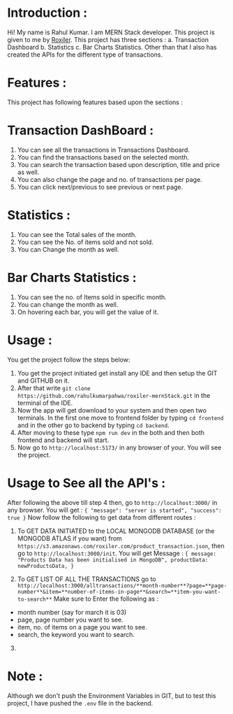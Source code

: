 # Introduction :

Hi! My name is Rahul Kumar. I am MERN Stack developer. This project is given to me by [Roxiler](https://www.roxiler.com/). This project has three sections : a. Transaction Dashboard b. Statistics c. Bar Charts Statistics.
Other than that I also has created the APIs for the different type of transactions.

# Features :

This project has following features based upon the sections :

# Transaction DashBoard :

1. You can see all the transactions in Transactions Dashboard.
2. You can find the transactions based on the selected month.
3. You can search the transaction based upon description, title and price as well.
4. You can also change the page and no. of transactions per page.
5. You can click next/previous to see previous or next page.

# Statistics :

1. You can see the Total sales of the month.
2. You can see the No. of items sold and not sold.
3. You can Change the month as well.

# Bar Charts Statistics :

1. You can see the no. of Items sold in specific month.
2. You can change the month as well.
3. On hovering each bar, you will get the value of it.

# Usage :

You get the project follow the steps below:

1. You get the project initiated get install any IDE and then setup the GIT and GITHUB on it.
2. After that write `git clone https://github.com/rahulkumarpahwa/roxiler-mernStack.git` in the terminal of the IDE.
3. Now the app will get download to your system and then open two terminals. In the first one move to frontend folder by typing `cd frontend` and in the other go to backend by typing `cd backend`.
4. After moving to these type `npm run dev` in the both and then both frontend and backend will start.
5. Now go to `http://localhost:5173/` in any browser of your. You will see the project.

# Usage to See all the API's :

After following the above till step 4 then, go to `http://localhost:3000/` in any browser. You will get :
`{
    "message": "server is started",
    "success": true
}`
Now follow the following to get data from different routes :

1. To GET DATA INITIATED to the LOCAL MONGODB DATABASE (or the MONGODB ATLAS if you want) from `https://s3.amazonaws.com/roxiler.com/product_transaction.json`, then go to `http://localhost:3000/init`. You will get Message :
   `{
    message: "Products Data has been initialised in MongoDB",
    productData: newProductsData,
}`

2. To GET LIST OF ALL THE TRANSACTIONS go to `http://localhost:3000/alltransactions/**month-number**?page=**page-number**&item=**number-of-items-in-page**&search=**item-you-want-to-search**` 
Make sure to Enter the following as :
  - month number (say for march it is 03)
  - page, page number you want to see.
  - item, no. of items on a page you want to see.
  - search, the keyword you want to search.

3. 



# Note :

Although we don't push the Environment Variables in GIT, but to test this project, I have pushed the `.env` file in the backend.
